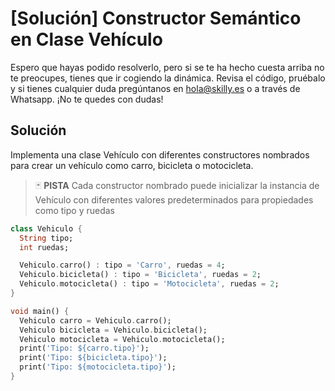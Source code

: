 #  [Solución] Constructor Semántico en Clase Vehículo

Espero que hayas podido resolverlo, pero si se te ha hecho cuesta arriba no te preocupes, tienes que ir cogiendo la dinámica. Revisa el código, pruébalo y si tienes cualquier duda pregúntanos en hola@skilly.es o a través de Whatsapp.
¡No te quedes con dudas!

## Solución

Implementa una clase Vehículo con diferentes constructores nombrados para crear un vehículo como carro, bicicleta o motocicleta.

> :black_joker: **PISTA**
> Cada constructor nombrado puede inicializar la instancia de Vehículo con diferentes valores predeterminados para propiedades como tipo y ruedas

~~~dart
class Vehiculo {
  String tipo;
  int ruedas;

  Vehiculo.carro() : tipo = 'Carro', ruedas = 4;
  Vehiculo.bicicleta() : tipo = 'Bicicleta', ruedas = 2;
  Vehiculo.motocicleta() : tipo = 'Motocicleta', ruedas = 2;
}

void main() {
  Vehiculo carro = Vehiculo.carro();
  Vehiculo bicicleta = Vehiculo.bicicleta();
  Vehiculo motocicleta = Vehiculo.motocicleta();
  print('Tipo: ${carro.tipo}');
  print('Tipo: ${bicicleta.tipo}');
  print('Tipo: ${motocicleta.tipo}');
}
~~~